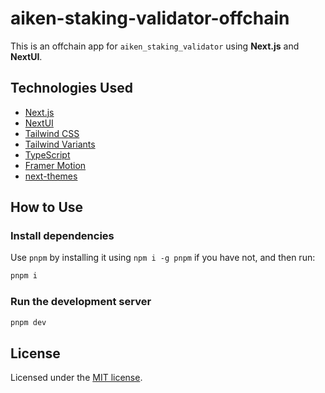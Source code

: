 # aiken-staking-validator-offchain

This is an offchain app for `aiken_staking_validator` using **Next.js** and **NextUI**.

## Technologies Used

- [Next.js](https://nextjs.org/docs/getting-started)
- [NextUI](https://nextui.org/)
- [Tailwind CSS](https://tailwindcss.com/)
- [Tailwind Variants](https://tailwind-variants.org)
- [TypeScript](https://www.typescriptlang.org/)
- [Framer Motion](https://www.framer.com/motion/)
- [next-themes](https://github.com/pacocoursey/next-themes)

## How to Use

### Install dependencies

Use `pnpm` by installing it using `npm i -g pnpm` if you have not, and then run:

```bash
pnpm i
```

### Run the development server

```bash
pnpm dev
```

## License

Licensed under the [MIT license](https://github.com/nextui-org/next-app-template/blob/main/LICENSE).
